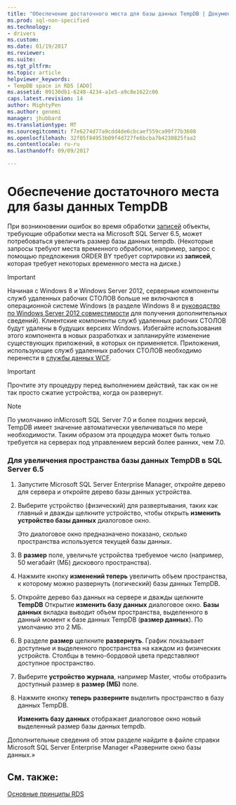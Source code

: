 ```yaml
---
title: "Обеспечение достаточного места для базы данных TempDB | Документы Microsoft"
ms.prod: sql-non-specified
ms.technology:
- drivers
ms.custom: 
ms.date: 01/19/2017
ms.reviewer: 
ms.suite: 
ms.tgt_pltfrm: 
ms.topic: article
helpviewer_keywords:
- TempDB space in RDS [ADO]
ms.assetid: 09130db1-6248-4234-a1e5-a9c8e1622c06
caps.latest.revision: 14
author: MightyPen
ms.author: genemi
manager: jhubbard
ms.translationtype: MT
ms.sourcegitcommit: f7e6274d77a9cdd4de6cbcaef559ca99f77b3608
ms.openlocfilehash: 32f05f84953b09f4d727fe6bcba7b4230825faa2
ms.contentlocale: ru-ru
ms.lasthandoff: 09/09/2017

---
```

# <a name="ensuring-sufficient-tempdb-space"></a>Обеспечение достаточного места для базы данных TempDB
При возникновении ошибок во время обработки [записей](../../../ado/reference/ado-api/recordset-object-ado.md) объекты, требующие обработки места на Microsoft SQL Server 6.5, может потребоваться увеличить размер базы данных tempdb. (Некоторые запросы требуют места временного обработки, например, запрос с помощью предложения ORDER BY требует сортировки из **записей**, которая требует некоторых временного места на диске.)  
  
> [!IMPORTANT]
>  Начиная с Windows 8 и Windows Server 2012, серверные компоненты служб удаленных рабочих СТОЛОВ больше не включаются в операционной системе Windows (в разделе Windows 8 и [руководство по Windows Server 2012 совместимости](https://www.microsoft.com/en-us/download/details.aspx?id=27416) для получения дополнительных сведений). Клиентские компоненты служб удаленных рабочих СТОЛОВ будут удалены в будущих версиях Windows. Избегайте использования этого компонента в новых разработках и запланируйте изменение существующих приложений, в которых он применяется. Приложения, использующие служб удаленных рабочих СТОЛОВ необходимо перенести в [службы данных WCF](http://go.microsoft.com/fwlink/?LinkId=199565).  
  
> [!IMPORTANT]
>  Прочтите эту процедуру перед выполнением действий, так как он не так просто сжатие устройства, когда он развернут.  
  
> [!NOTE]
>  По умолчанию inMicrosoft SQL Server 7.0 и более поздних версий, TempDB имеет значение автоматически увеличиваться по мере необходимости. Таким образом эта процедура может быть только требуется на серверах под управлением версий более ранних, чем 7.0.  
  
### <a name="to-increase-the-tempdb-space-on-sql-server-65"></a>Для увеличения пространства базы данных TempDB в SQL Server 6.5  
  
1.  Запустите Microsoft SQL Server Enterprise Manager, откройте дерево для сервера и откройте дерево базы данных устройства.  
  
2.  Выберите устройство (физический) для развертывания, таких как главный и дважды щелкните устройство, чтобы открыть **изменить устройство базы данных** диалоговое окно.  
  
     Это диалоговое окно предназначено показано, сколько пространства используется текущей базы данных.  
  
3.  В **размер** поле, увеличьте устройства требуемое число (например, 50 мегабайт (МБ) дискового пространства).  
  
4.  Нажмите кнопку **изменений теперь** увеличить объем пространства, к которому можно развернуть (логический) базы данных TempDB.  
  
5.  Откройте дерево баз данных на сервере и дважды щелкните **TempDB** Открытие **изменить базу данных** диалоговое окно. **Базы данных** вкладка выводит объем пространства, выделенного в данный момент к базе данных TempDB (**размер данных**). По умолчанию это 2 МБ.  
  
6.  В разделе **размер** щелкните **развернуть**. График показывает доступные и выделенного пространства на каждом из физических устройств. Столбцы в темно-бордовой цвета представляют доступное пространство.  
  
7.  Выберите **устройство журнала**, например Master, чтобы отобразить доступный размер в **размер (МБ)** поле.  
  
8.  Нажмите кнопку **теперь разверните** выделить пространство в базу данных TempDB.  
  
     **Изменить базу данных** отображает диалоговое окно новый выделенный размер базы данных tempdb.  
  
 Дополнительные сведения об этом разделе найдите в файле справки Microsoft SQL Server Enterprise Manager «Разверните окно базы данных.»  
  
## <a name="see-also"></a>См. также:  
 [Основные принципы RDS](../../../ado/guide/remote-data-service/rds-fundamentals.md)



